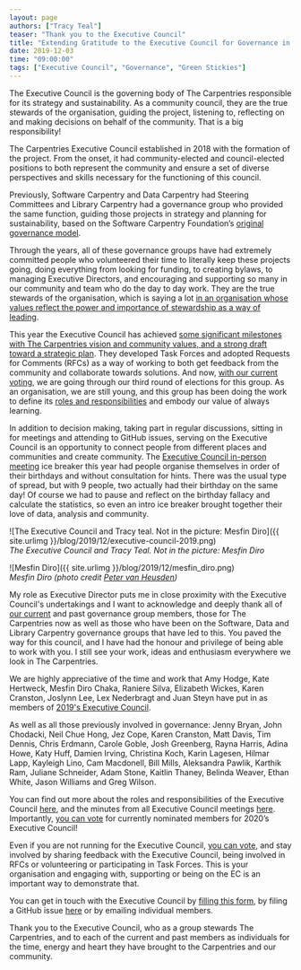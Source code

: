 ```yaml
---
layout: page
authors: ["Tracy Teal"]
teaser: "Thank you to the Executive Council"
title: "Extending Gratitude to the Executive Council for Governance in 2019"
date: 2019-12-03
time: "09:00:00"
tags: ["Executive Council", "Governance", "Green Stickies"]
---
```


The Executive Council is the governing body of The Carpentries responsible for its strategy and sustainability. As a community council, they are the true stewards of the organisation, guiding the project, listening to, reflecting on and making decisions on behalf of the community. That is a big responsibility! 

The Carpentries Executive Council established in 2018 with the formation of the project. From the onset, it had community-elected and council-elected positions to both represent the community and ensure a set of diverse perspectives and skills necessary for the functioning of this council. 

Previously, Software Carpentry and Data Carpentry had Steering Committees and Library Carpentry had a governance group who provided the same function, guiding those projects in strategy and planning for sustainability, based on the Software Carpentry Foundation’s [original governance model](https://software-carpentry.org/blog/2014/12/scf-governance.html).

Through the years, all of these governance groups have had extremely committed people who volunteered their time to literally keep these projects going, doing everything from looking for funding, to creating bylaws, to managing Executive Directors, and encouraging and supporting so many in our community and team who do the day to day work. They are the true stewards of the organisation, which is saying a lot [in an organisation whose values reflect the power and importance of stewardship as a way of leading](https://carpentries.org/values).

This year the Executive Council has achieved [some significant milestones with The Carpentries vision and community values, and a strong draft toward a strategic plan](https://carpentries.org/blog/2019/11/ec-meeting-2019/). They developed Task Forces and adopted Requests for Comments (RFCs) as a way of working to both get feedback from the community and collaborate towards solutions. And now, [with our current voting](https://carpentries.org/blog/2019/12/executive-council-elections-2020/), we are going through our third round of elections for this group. As an organisation, we are still young, and this group has been doing the work to define its [roles and responsibilities](https://docs.carpentries.org/topic_folders/governance/bylaws.html#executive-council) and embody our value of always learning. 

In addition to  decision making, taking part in regular discussions, sitting in for meetings and attending to GitHub issues, serving on the Executive Council is an opportunity to connect people from different places and communities and create community. The [Executive Council in-person meeting](https://carpentries.org/blog/2019/11/ec-meeting-2019/) ice breaker this year had people organise themselves in order of their birthdays and without consultation for hints. There was the usual type of spread, but with 9 people, two actually had their birthday on the same day! Of course we had to pause and reflect on the birthday fallacy and calculate the statistics, so even an intro ice breaker brought together their love of data, analysis and community. 

![The Executive Council and Tracy teal. Not in the picture: Mesfin Diro]({{ site.urlimg }}/blog/2019/12/executive-council-2019.png)
<br/>_The Executive Council and Tracy Teal. Not in the picture: Mesfin Diro_

![Mesfin Diro]({{ site.urlimg }}/blog/2019/12/mesfin_diro.png)
<br/>_Mesfin Diro (photo credit [Peter van Heusden](https://twitter.com/pvanheus/status/1200857024369692672?s=20))_


My role as Executive Director puts me in close proximity with the Executive Council's undertakings and I want to acknowledge and deeply thank all of [our current](http://static.carpentries.org/governance/) and past governance group members, those for The Carpentries now as well as those who have been on the Software, Data and Library Carpentry governance groups that have led to this. You paved the way for this council, and I have had the honour and privilege of being able to work with you. I still see your work, ideas and enthusiasm everywhere we look in The Carpentries. 

We are highly appreciative of the time and work that Amy Hodge, Kate Hertweck, Mesfin Diro Chaka, Raniere Silva, Elizabeth Wickes, Karen Cranston, Joslynn Lee, Lex Nederbragt and Juan Steyn have put in as members of [2019's Executive Council](https://carpentries.org/governance/#current-executive-council-members).

As well as all those previously involved in governance: Jenny Bryan, John Chodacki, Neil Chue Hong, Jez Cope, Karen Cranston, Matt Davis, Tim Dennis, Chris Erdmann, Carole Goble, Josh Greenberg, Rayna Harris, Adina Howe, Katy Huff, Damien Irving, Christina Koch, Karin Lagesen, Hilmar Lapp, Kayleigh Lino, Cam Macdonell, Bill Mills, Aleksandra Pawlik, Karthik Ram, Juliane Schneider, Adam Stone, Kaitlin Thaney, Belinda Weaver, Ethan White, Jason Williams and Greg Wilson.

You can find out more about the roles and responsibilities of the Executive Council [here](https://carpentries.org/governance/#past-executive-council-members), and the minutes from all Executive Council meetings [here](https://github.com/carpentries/executive-council-info/tree/master/minutes). Importantly, [you can vote](https://carpentries.org/blog/2019/12/executive-council-elections-2020/) for currently nominated members for 2020’s Executive Council! 

Even if you are not running for the Executive Council, [you can vote](https://carpentries.org/blog/2019/12/executive-council-elections-2020/), and stay involved by sharing feedback with the Executive Council, being involved in RFCs or volunteering or participating in Task Forces. This is your organisation and engaging with, supporting or being on the EC is an important way to demonstrate that. 

You can get in touch with the Executive Council by [filling this form](https://docs.google.com/forms/d/e/1FAIpQLScdo7AlYfeQN-z5dnO-p8KVI8t17kQUc1VH-Cvrlga5txIwCA/viewform), by filing a GitHub issue [here](https://github.com/carpentries/executive-council-info/issues) or by emailing individual members. 

Thank you to the Executive Council, who as a group stewards The Carpentries, and to each of the current and past members as individuals for the time, energy and heart they have brought to the Carpentries and our community. 

